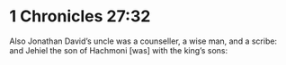 # 1 Chronicles 27:32

Also Jonathan David’s uncle was a counseller, a wise man, and a scribe: and Jehiel the son of Hachmoni [was] with the king’s sons:
